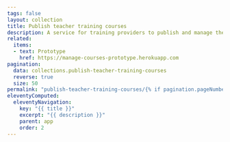 ```yaml
---
tags: false
layout: collection
title: Publish teacher training courses
description: A service for training providers to publish and manage their courses
related:
  items:
  - text: Prototype
    href: https://manage-courses-prototype.herokuapp.com
pagination:
  data: collections.publish-teacher-training-courses
  reverse: true
  size: 50
permalink: "publish-teacher-training-courses/{% if pagination.pageNumber > 0 %}page/{{ pagination.pageNumber + 1 }}{% endif %}/"
eleventyComputed:
  eleventyNavigation:
    key: "{{ title }}"
    excerpt: "{{ description }}"
    parent: app
    order: 2
---
```

